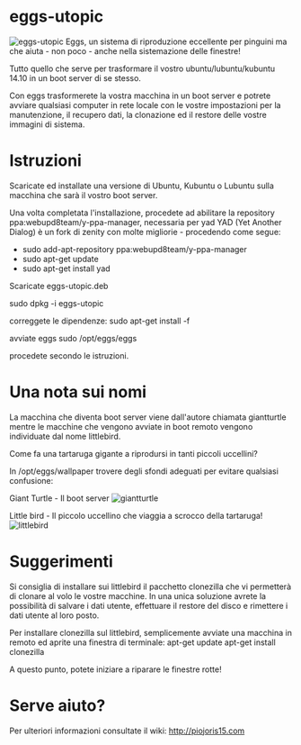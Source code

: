 eggs-utopic
===========


![eggs-utopic](https://github.com/pieroproietti/eggs-utopic/blob/master/opt/eggs/eggs.png?raw=true)
 Eggs, un sistema di riproduzione eccellente per pinguini ma che aiuta - non 
poco - anche nella sistemazione delle finestre!

Tutto quello che serve per trasformare il vostro ubuntu/lubuntu/kubuntu 
14.10 in un boot server di se stesso.

Con eggs trasformerete la vostra macchina in un boot server e 
potrete avviare qualsiasi computer in rete locale con le vostre 
impostazioni per la manutenzione, il recupero dati, la clonazione ed
il restore delle vostre immagini di sistema.

Istruzioni
==========
Scaricate ed installate una versione di Ubuntu, Kubuntu o Lubuntu
sulla macchina che sarà il vostro boot server. 

Una volta completata l'installazione, procedete ad abilitare la 
repository ppa:webupd8team/y-ppa-manager, necessaria per yad 
YAD (Yet Another Dialog) è un fork di zenity con molte migliorie -
procedendo come segue:
- sudo add-apt-repository ppa:webupd8team/y-ppa-manager
- sudo apt-get update
- sudo apt-get install yad

Scaricate eggs-utopic.deb

sudo dpkg -i eggs-utopic

correggete le dipendenze:
sudo apt-get install -f

avviate eggs
sudo /opt/eggs/eggs

procedete secondo le istruzioni.

Una nota sui nomi
=================
La macchina che diventa boot server viene dall'autore chiamata giantturtle
mentre le macchine che vengono avviate in boot remoto vengono individuate 
dal nome littlebird. 

Come fa una tartaruga gigante a riprodursi in tanti
piccoli uccellini? 

In /opt/eggs/wallpaper trovere degli sfondi adeguati per evitare qualsiasi
confusione:

Giant Turtle - Il boot server
![giantturtle](https://github.com/pieroproietti/eggs-utopic/blob/master/opt/eggs/wallpapers/galapagos-giant-turtle.jpg?raw)

Little bird - Il piccolo uccellino che viaggia a scrocco della tartaruga!
![littlebird](https://github.com/pieroproietti/eggs-utopic/blob/master/opt/eggs/wallpapers/galapagos-little-bird.jpg?raw)

Suggerimenti
============
Si consiglia di installare sui littlebird il pacchetto clonezilla che vi 
permetterà di clonare al volo le vostre macchine. In una unica soluzione
avrete la possibilità di salvare i dati utente, effettuare il restore
del disco e rimettere i dati utente al loro posto.

Per installare clonezilla sul littlebird, semplicemente avviate una macchina
in remoto ed aprite una finestra di terminale:
 apt-get update
 apt-get install clonezilla
 
A questo punto, potete iniziare a riparare le finestre rotte!

Serve aiuto?
===========
Per ulteriori informazioni consultate il wiki: http://piojoris15.com
